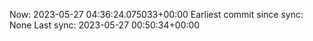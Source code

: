 Now: 2023-05-27 04:36:24.075033+00:00 Earliest commit since sync: None Last sync: 2023-05-27 00:50:34+00:00
